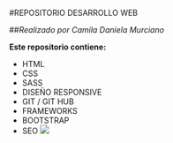 #REPOSITORIO DESARROLLO WEB

##*Realizado por Camila Daniela Murciano*

**Este repositorio contiene:**
- HTML
- CSS
- SASS
- DISEÑO RESPONSIVE
- GIT / GIT HUB
- FRAMEWORKS
- BOOTSTRAP
- SEO
[![](https://florebazan-ph.netlify.app/assets/img/florr.JPG)](http://https://florebazan-ph.netlify.app/assets/img/florr.JPG)